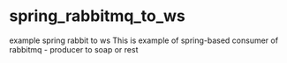 # spring_rabbitmq_to_ws
example spring rabbit to ws
This is example of spring-based consumer of rabbitmq - producer to soap or rest
